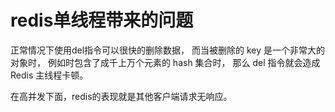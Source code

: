 # redis单线程带来的问题

正常情况下使用del指令可以很快的删除数据，
而当被删除的 key 是一个非常大的对象时，
例如时包含了成千上万个元素的 hash 集合时，
那么 del 指令就会造成 Redis 主线程卡顿。 

在高并发下面，redis的表现就是其他客户端请求无响应。